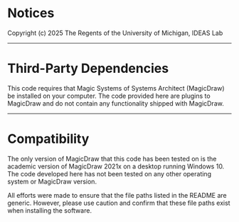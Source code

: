 # Notices

Copyright (c) 2025 The Regents of the University of Michigan, IDEAS Lab

**************************

# Third-Party Dependencies

This code requires that Magic Systems of Systems Architect (MagicDraw) be installed on your computer.
The code provided here are plugins to MagicDraw and do not contain any functionality shipped with MagicDraw.

***************

# Compatibility

The only version of MagicDraw that this code has been tested on is the academic version of MagicDraw 2021x on a desktop running Windows 10.
The code developed here has not been tested on any other operating system or MagicDraw version.

All efforts were made to ensure that the file paths listed in the README are generic.
However, please use caution and confirm that these file paths exist when installing the software.